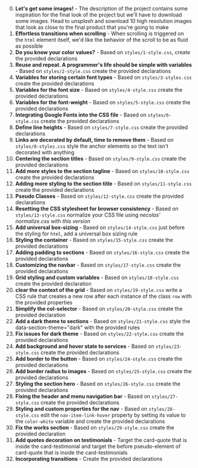 0. **Let's get some images!** - The description of the project contains some inspiration for the final look of the project but we'll have to download some images. Head to *unsplash* and sownload 10 high resolution images that look as close to the final product that you're going to make
1. **Effortless transitions when scrolling** - When scrolling is triggered on the `html` element itself, we'd like the behavior of the scroll to be as fluid as possible
2. **Do you know your color values?** - Based on `styles/1-style.css`, create the provided declarations
3. **Reuse and repeat. A programmer's life should be simple with variables** - Based on `styles/2-style.css` create the provided declarations
4. **Variables for storing certain font types** - Based on `styles/3-styles.css` create the provided declarations
5. **Variables for the font size** - Based on `styles/4-style.css` create the provided declarations
6. **Variables for the font-weight** - Based on `styles/5-style.css` create the provided declarations
7. **Integrating Google Fonts into the CSS file** - Based on `styles/6-style.css` create the provided declarations
8. **Define line heights** - Based on `styles/7-style.css` create the provided declarations
9. **Links are decorated by default, time to remove them** - Based on `styles/8-styles.css` style the anchor elements so the text isn't decorated with anything
10. **Centering the section titles** - Based on `styles/9-style.css` create the provided declarations
11. **Add more styles to the section tagline** - Based on `styles/10-style.css` create the provided declarations
12. **Adding more styling to the section title** - Based on `styles/11-style.css` create the provided declarations
13. **Pseudo Classes** - Based on `styles/12-style.css` create the provided declarations
14. **Resetting the CSS stylesheet for browser consistency** - Based on `styles/13-style.css` normalize your CSS file using *necolas' normalize.css* with *this version*
15. **Add universal box-sizing** - Based on `styles/14-style.css` just before the styling for `html`, add a universal box sizing rule
16. **Styling the container** - Based on `styles/15-style.css` create the provided declarations
17. **Adding padding to sections** - Based on `styles/16-style.css` create the provided declarations
18. **Customizing the navbar** - Based on `styles/17-style.css` create the provided declarations
19. **Grid styling and custom variables** - Based on `styles/18-style.css` create the provided declaration
20. **clear the context of the grid** - Based on `styles/19-style.css` write a CSS rule that creates a new row after each instance of the class `row` with the provided properties
21. **Simplify the col-selector** - Based on `styles/20-style.css` create the provided declaration
22. **Add a dark theme to sections** - Based on `styles/21-style.css` style the data-section-theme="dark" with the provided rules
23. **Fix issues for dark theme** - Based on `styles/22-style.css` create the provided declarations
24. **Add background and hover state to services** - Based on `styles/23-style.css` create the provided declarations
25. **Add border to the button** - Based on `styles/24-style.css` create the provided declarations
26. **Add border radius to images** - Based on `styles/25-style.css` create the provided declarations
27. **Styling the section hero** - Based on `styles/26-style.css` create the provided declarations
28. **Fixing the header and menu navigation bar** - Based on `styles/27-style.css` create the provided declarations
29. **Styling and custom properties for the nav** - Based on `styles/28-style.css` edit the `nav-item-link-hover` property by setting its value to the `color-white` variable and create the provided declarations
30. **Fix the works section** - Based on `styles/29-style.css` create the provided declaration
31. **Add quotes decoration on testimonials** - Target the card-quote that is inside the card-testimonial and target the before pseudo-element of card-quote that is inside the card-testimonials
32. **Incorporating transitions** - Create the provided declarations

